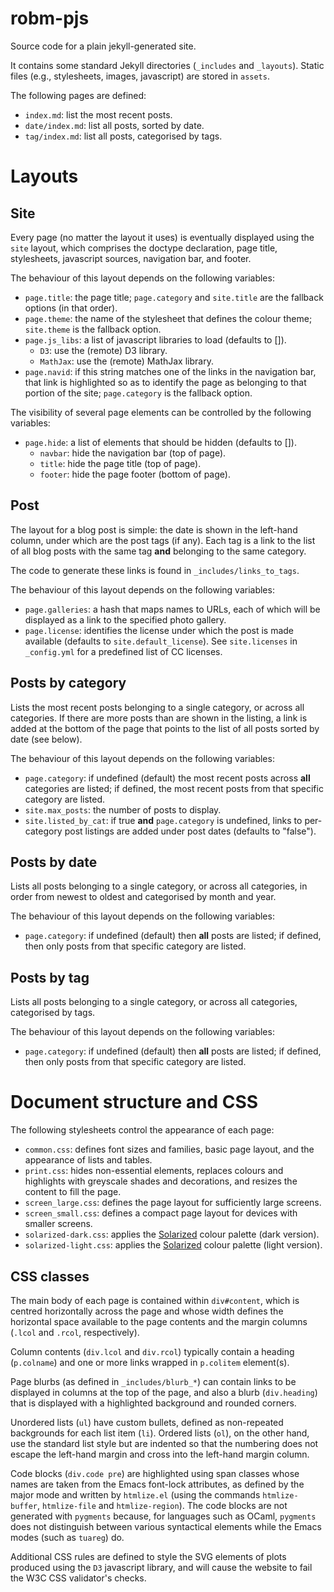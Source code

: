 # robm-pjs

Source code for a plain jekyll-generated site.

It contains some standard Jekyll directories (`_includes` and `_layouts`).
Static files (e.g., stylesheets, images, javascript) are stored in `assets`.

The following pages are defined:

- `index.md`: list the most recent posts.
- `date/index.md`: list all posts, sorted by date.
- `tag/index.md`: list all posts, categorised by tags.

# Layouts

## Site

Every page (no matter the layout it uses) is eventually displayed using the
`site` layout, which comprises the doctype declaration, page title,
stylesheets, javascript sources, navigation bar, and footer.

The behaviour of this layout depends on the following variables:

- `page.title`: the page title; `page.category` and `site.title` are the
  fallback options (in that order).
- `page.theme`: the name of the stylesheet that defines the colour theme;
  `site.theme` is the fallback option.
- `page.js_libs`: a list of javascript libraries to load (defaults to []).
   - `D3`: use the (remote) D3 library.
   - `MathJax`: use the (remote) MathJax library.
- `page.navid`: if this string matches one of the links in the navigation
  bar, that link is highlighted so as to identify the page as belonging to
  that portion of the site; `page.category` is the fallback option.

The visibility of several page elements can be controlled by the following
variables:

- `page.hide`: a list of elements that should be hidden (defaults to []).
  - `navbar`: hide the navigation bar (top of page).
  - `title`: hide the page title (top of page).
  - `footer`: hide the page footer (bottom of page).

## Post

The layout for a blog post is simple: the date is shown in the left-hand
column, under which are the post tags (if any).
Each tag is a link to the list of all blog posts with the same tag **and**
belonging to the same category.

The code to generate these links is found in `_includes/links_to_tags`.

The behaviour of this layout depends on the following variables:

- `page.galleries`: a hash that maps names to URLs, each of which will be
  displayed as a link to the specified photo gallery.
- `page.license`: identifies the license under which the post is made
  available (defaults to `site.default_license`).
  See `site.licenses` in `_config.yml` for a predefined list of CC
  licenses.

## Posts by category

Lists the most recent posts belonging to a single category, or across all
categories.
If there are more posts than are shown in the listing, a link is added at the
bottom of the page that points to the list of all posts sorted by date (see
below).

The behaviour of this layout depends on the following variables:

- `page.category`: if undefined (default) the most recent posts across
  **all** categories are listed; if defined, the most recent posts from that
  specific category are listed.
- `site.max_posts`: the number of posts to display.
- `site.listed_by_cat`: if true **and** `page.category` is undefined, links to
  per-category post listings are added under post dates (defaults to "false").

## Posts by date

Lists all posts belonging to a single category, or across all categories,
in order from newest to oldest and categorised by month and year.

The behaviour of this layout depends on the following variables:

- `page.category`: if undefined (default) then **all** posts  are listed; if
  defined, then only posts from that specific category are listed.

## Posts by tag

Lists all posts belonging to a single category, or across all categories,
categorised by tags.

The behaviour of this layout depends on the following variables:

- `page.category`: if undefined (default) then **all** posts  are listed; if
  defined, then only posts from that specific category are listed.

# Document structure and CSS

The following stylesheets control the appearance of each page:

- `common.css`: defines font sizes and families, basic page layout, and the
  appearance of lists and tables.
- `print.css`: hides non-essential elements, replaces colours and highlights
  with greyscale shades and decorations, and resizes the content to fill the
  page.
- `screen_large.css`: defines the page layout for sufficiently large screens.
- `screen_small.css`: defines a compact page layout for devices with smaller
  screens.
- `solarized-dark.css`: applies the
  [Solarized](http://www.ethanschoonover.com/solarized) colour palette (dark
  version).
- `solarized-light.css`: applies the
  [Solarized](http://www.ethanschoonover.com/solarized) colour palette (light
  version).

## CSS classes

The main body of each page is contained within `div#content`, which is centred
horizontally across the page and whose width defines the horizontal space
available to the page contents and the margin columns (`.lcol` and `.rcol`,
respectively).

Column contents (`div.lcol` and `div.rcol`) typically contain a heading
(`p.colname`) and one or more links wrapped in `p.colitem` element(s).

Page blurbs (as defined in `_includes/blurb_*`) can contain links to be
displayed in columns at the top of the page, and also a blurb (`div.heading`)
that is displayed with a highlighted background and rounded corners.

Unordered lists (`ul`) have custom bullets, defined as non-repeated
backgrounds for each list item (`li`).
Ordered lists (`ol`), on the other hand, use the standard list style but are
indented so that the numbering does not escape the left-hand margin and cross
into the left-hand margin column.

Code blocks (`div.code pre`) are highlighted using span classes whose names
are taken from the Emacs font-lock attributes, as defined by the major mode
and written by `htmlize.el` (using the commands `htmlize-buffer`,
`htmlize-file` and `htmlize-region`).
The code blocks are not generated with `pygments` because, for languages such
as OCaml, `pygments` does not distinguish between various syntactical elements
while the Emacs modes (such as `tuareg`) do.

Additional CSS rules are defined to style the SVG elements of plots produced
using the `D3` javascript library, and will cause the website to fail the W3C
CSS validator's checks.
